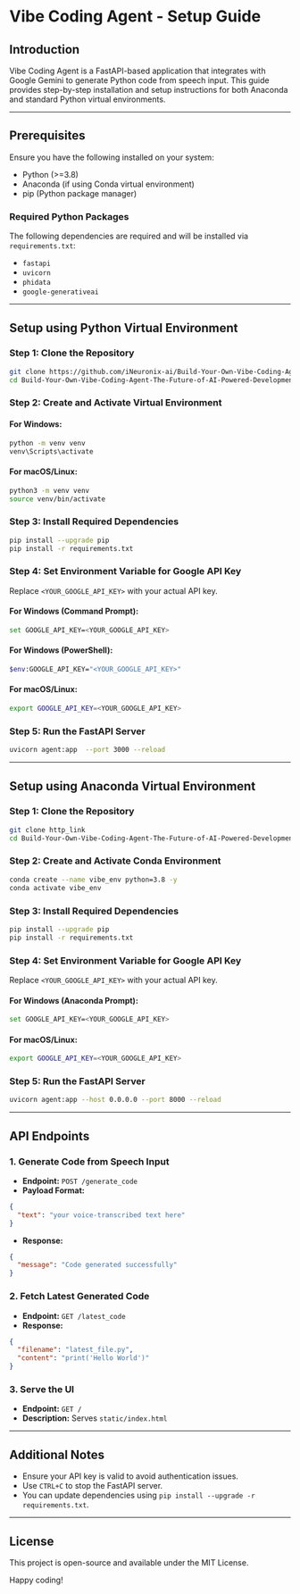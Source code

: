 # Vibe Coding Agent - Setup Guide

## Introduction
Vibe Coding Agent is a FastAPI-based application that integrates with Google Gemini to generate Python code from speech input. This guide provides step-by-step installation and setup instructions for both Anaconda and standard Python virtual environments.

---

## Prerequisites
Ensure you have the following installed on your system:

- Python (>=3.8)
- Anaconda (if using Conda virtual environment)
- pip (Python package manager)

### Required Python Packages
The following dependencies are required and will be installed via `requirements.txt`:
- `fastapi`
- `uvicorn`
- `phidata`
- `google-generativeai`

---

## Setup using Python Virtual Environment

### Step 1: Clone the Repository
```sh
git clone https://github.com/iNeuronix-ai/Build-Your-Own-Vibe-Coding-Agent-The-Future-of-AI-Powered-Development-.git
cd Build-Your-Own-Vibe-Coding-Agent-The-Future-of-AI-Powered-Development-/
```

### Step 2: Create and Activate Virtual Environment
#### For Windows:
```sh
python -m venv venv
venv\Scripts\activate
```

#### For macOS/Linux:
```sh
python3 -m venv venv
source venv/bin/activate
```

### Step 3: Install Required Dependencies
```sh
pip install --upgrade pip
pip install -r requirements.txt
```

### Step 4: Set Environment Variable for Google API Key
Replace `<YOUR_GOOGLE_API_KEY>` with your actual API key.

#### For Windows (Command Prompt):
```sh
set GOOGLE_API_KEY=<YOUR_GOOGLE_API_KEY>
```

#### For Windows (PowerShell):
```sh
$env:GOOGLE_API_KEY="<YOUR_GOOGLE_API_KEY>"
```

#### For macOS/Linux:
```sh
export GOOGLE_API_KEY=<YOUR_GOOGLE_API_KEY>
```

### Step 5: Run the FastAPI Server
```sh
uvicorn agent:app  --port 3000 --reload
```

---

## Setup using Anaconda Virtual Environment

### Step 1: Clone the Repository
```sh
git clone http_link
cd Build-Your-Own-Vibe-Coding-Agent-The-Future-of-AI-Powered-Development-/
```

### Step 2: Create and Activate Conda Environment
```sh
conda create --name vibe_env python=3.8 -y
conda activate vibe_env
```

### Step 3: Install Required Dependencies
```sh
pip install --upgrade pip
pip install -r requirements.txt
```

### Step 4: Set Environment Variable for Google API Key
Replace `<YOUR_GOOGLE_API_KEY>` with your actual API key.

#### For Windows (Anaconda Prompt):
```sh
set GOOGLE_API_KEY=<YOUR_GOOGLE_API_KEY>
```

#### For macOS/Linux:
```sh
export GOOGLE_API_KEY=<YOUR_GOOGLE_API_KEY>
```

### Step 5: Run the FastAPI Server
```sh
uvicorn agent:app --host 0.0.0.0 --port 8000 --reload
```

---

## API Endpoints
### 1. Generate Code from Speech Input
- **Endpoint:** `POST /generate_code`
- **Payload Format:**
```json
{
  "text": "your voice-transcribed text here"
}
```
- **Response:**
```json
{
  "message": "Code generated successfully"
}
```

### 2. Fetch Latest Generated Code
- **Endpoint:** `GET /latest_code`
- **Response:**
```json
{
  "filename": "latest_file.py",
  "content": "print('Hello World')"
}
```

### 3. Serve the UI
- **Endpoint:** `GET /`
- **Description:** Serves `static/index.html`

---

## Additional Notes
- Ensure your API key is valid to avoid authentication issues.
- Use `CTRL+C` to stop the FastAPI server.
- You can update dependencies using `pip install --upgrade -r requirements.txt`.

---

## License
This project is open-source and available under the MIT License.

Happy coding!

